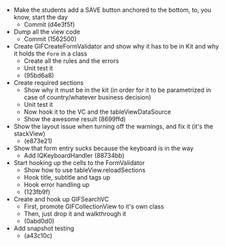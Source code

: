 - Make the students add a SAVE button anchored to the bottom, to, you know, start the day 
	- Commit (d4e3f5f)
- Dump all the view code
	- Commit (1562500)
- Create GIFCreateFormValidator and show why it has to be in Kit and why it holds the `Form` in a class
	- Create all the rules and the errors
	- Unit test it
	- (95bd6a8)
- Create required sections
	- Show why it must be in the kit (in order for it to be parametrized in case of country/whatever business decision)
	- Unit test it
	- Now hook it to the VC and the tableViewDataSource
	- Show the awesome result (8699ffd)
- Show the layout issue when turning off the warnings, and fix it (it's the stackView)
	- (e873e21)
- Show that form entry sucks because the keyboard is in the way
	- Add IQKeyboardHandler (88734bb)
- Start hooking up the cells to the FormValidator
	- Show how to use tableView.reloadSections
	- Hook title, subtitle and tags up
	- Hook error handling up
	- (123fb9f)
- Create and hook up GIFSearchVC 	
	- First, promote GIFCollectionView to it's own class 
	- Then, just drop it and walkthrough it
	- (0abd0d0)
- Add snapshot testing
	- (a43c10c)